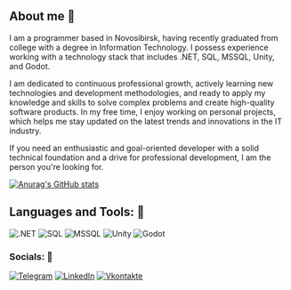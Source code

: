 ## About me 👋


I am a programmer based in Novosibirsk, having recently graduated from college with a degree in Information Technology. I possess experience working with a technology stack that includes .NET, SQL, MSSQL, Unity, and Godot.

I am dedicated to continuous professional growth, actively learning new technologies and development methodologies, and ready to apply my knowledge and skills to solve complex problems and create high-quality software products. In my free time, I enjoy working on personal projects, which helps me stay updated on the latest trends and innovations in the IT industry.

If you need an enthusiastic and goal-oriented developer with a solid technical foundation and a drive for professional development, I am the person you're looking for.

[![Anurag's GitHub stats](https://github-readme-stats.vercel.app/api?username=PepeDux&show_icons=true&theme=transparent)](https://github.com/PepeDux)

## Languages and Tools: 🔧
![.NET](https://img.shields.io/badge/-FRAMEWORK-097CDB?style=for-the-badge&logo=.NET&logoColor=097CDB)
![SQL](https://img.shields.io/badge/-SQL-F8C52C?style=for-the-badge&logo=SQL&logoColor=F8C52C)
![MSSQL](https://img.shields.io/badge/-MSSQL-F88C00?style=for-the-badge&logo=MSSQL&logoColor=F88C00)
![Unity](https://img.shields.io/badge/-Unity-E9D54D?style=for-the-badge&logo=Unity&logoColor=E9D54D)
![Godot](https://img.shields.io/badge/-Godot-E5D3FF?style=for-the-badge&logo=Godot&logoColor=E5D3FF)


### Socials: 📱
[![Telegram](https://img.shields.io/badge/-Telegram-27A0D9?style=for-the-badge&logo=telegram&logoColor=27A0D9)](https://t.me/AugustWeissenberg)
[![LinkedIn](https://img.shields.io/badge/-LinkedIn-007BB6?style=for-the-badge&logo=linkedin&logoColor=007BB6)](https://www.linkedin.com/in/роман-витик-90009b218/)
[![Vkontakte](https://img.shields.io/badge/-Vk-4F7DB3?style=for-the-badge&logo=Vk&logoColor=4F7DB3)](https://vk.com/august_waissenberg)
<!--
**PepeDux/PepeDux** is a ✨ _special_ ✨ repository because its `README.md` (this file) appears on your GitHub profile.

Here are some ideas to get you started:

- 🔭 I’m currently working on ...
- 🌱 I’m currently learning ...
- 👯 I’m looking to collaborate on ...
- 🤔 I’m looking for help with ...
- 💬 Ask me about ...
- 📫 How to reach me: ...
- 😄 Pronouns: ...
- ⚡ Fun fact: ...
-->
